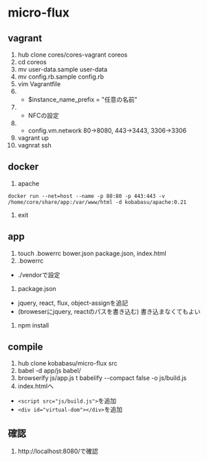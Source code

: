 # micro-flux

## vagrant
1. hub clone cores/cores-vagrant coreos
1. cd coreos
1. mv user-data.sample user-data
1. mv config.rb.sample config.rb
1. vim Vagrantfile
1. * $instance_name_prefix = "任意の名前"
1. * NFCの設定
1. * config.vm.network 80->8080, 443->3443, 3306->3306
1. vagrant up
1. vagnrat ssh

## docker
1. apache
```
docker run --net=host --name -p 80:80 -p 443:443 -v /home/core/share/app:/var/www/html -d kobabasu/apache:0.21
```
1. exit

## app
1. touch .bowerrc bower.json package.json, index.html
1. .bowerrc
* ./vendorで設定
1. package.json
* jquery, react, flux, object-assignを追記
* (broweserにjquery, reactのパスを書き込む) 書き込まなくてもよい
1. npm install

## compile
1. hub clone kobabasu/micro-flux src
1. babel -d app/js babel/
1. browserify js/app.js t babelify --compact false -o js/build.js
1. index.htmlへ 
* `<script src="js/build.js">`を追加
* `<div id="virtual-dom"></div>`を追加

## 確認
1. http://localhost:8080/で確認
